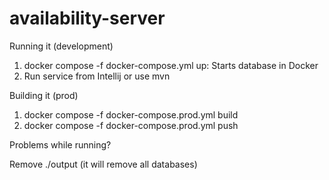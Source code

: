# availability-server

Running it (development)

1. docker compose -f docker-compose.yml up: Starts database in Docker
2. Run service from Intellij or use mvn

Building it (prod)

1. docker compose -f docker-compose.prod.yml build
2. docker compose -f docker-compose.prod.yml push

Problems while running?

Remove ./output (it will remove all databases)
